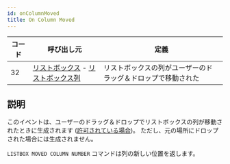 ```yaml
---
id: onColumnMoved
title: On Column Moved
---
```


| コード | 呼び出し元                                                                                                   | 定義                             |
| --- | ------------------------------------------------------------------------------------------------------- | ------------------------------ |
| 32  | [リストボックス](../FormObjects/listbox_overview.md) - [リストボックス列](../FormObjects/listbox_overview.md#リストボックス列) | リストボックスの列がユーザーのドラッグ＆ドロップで移動された |

## 説明

このイベントは、ユーザーのドラッグ＆ドロップでリストボックスの列が移動されたときに生成されます ([許可されている場合](../FormObjects/propertiesListBox.html#スクロールしない列とドラッグしない列))。 ただし、元の場所にドロップされた場合には生成されません。

`LISTBOX MOVED COLUMN NUMBER` コマンドは列の新しい位置を返します。
